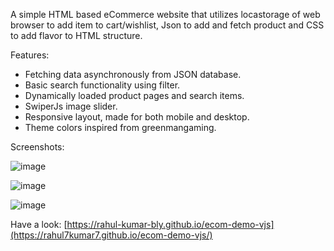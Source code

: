 A simple HTML based eCommerce website that utilizes locastorage of web browser to add item to cart/wishlist, Json to add and fetch product and CSS to add flavor to HTML structure.

Features:

- Fetching data asynchronously from JSON database.
- Basic search functionality using filter.
- Dynamically loaded product pages and search items.
- SwiperJs image slider.
- Responsive layout, made for both mobile and desktop.
- Theme colors inspired from greenmangaming.

Screenshots:

![image](https://github.com/user-attachments/assets/85b22ff0-739c-4783-9708-e3dce396fca7)

![image](https://github.com/user-attachments/assets/956045ec-e8f0-4573-ba9f-de3d98c773e7)

![image](https://github.com/user-attachments/assets/b6531994-1957-41b2-807c-13242fcbbe5c)

Have a look:
[https://rahul-kumar-bly.github.io/ecom-demo-vjs](https://rahul7kumar7.github.io/ecom-demo-vjs/)
